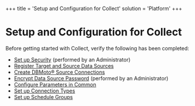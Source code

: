 +++
title = 'Setup and Configuration for Collect'
solution = 'Platform'
+++

# Setup and Configuration for Collect

Before getting started with Collect, verify the following has been
completed:

  - [Set up Security](../../Sys_Admin/Use_Cases/Setting_security)
    (performed by an Administrator)
  - [Register Target and Source Data
    Sources](Register_Target_and_Source_Data_Sources)
  - [Create DBMoto® Source
    Connections](Create_DBMoto_Source_Connections)
  - [Encrypt Data Source
    Password](Encrypt_CranSoft_DataSource_Password) (performed by an
    Administrator)
  - [Configure Parameters in Common](Configure_Parameters_in_Common)
  - [Set up Connection Types](Set_up_Connection_Types)
  - [Set up Schedule Groups](Set_Up_Schedule_Groups)
